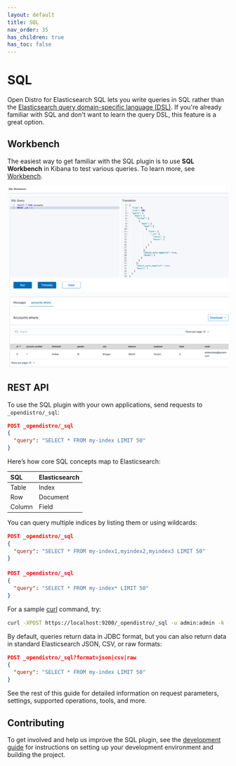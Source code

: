 ```yaml
---
layout: default
title: SQL
nav_order: 35
has_children: true
has_toc: false
---
```


# SQL

Open Distro for Elasticsearch SQL lets you write queries in SQL rather than the [Elasticsearch query domain-specific language (DSL)](../elasticsearch/full-text). If you're already familiar with SQL and don't want to learn the query DSL, this feature is a great option.


## Workbench

The easiest way to get familiar with the SQL plugin is to use **SQL Workbench** in Kibana to test various queries. To learn more, see [Workbench](workbench/).

![Kibana SQL UI plugin](../images/sql.png)


## REST API

To use the SQL plugin with your own applications, send requests to `_opendistro/_sql`:

```json
POST _opendistro/_sql
{
  "query": "SELECT * FROM my-index LIMIT 50"
}
```

Here’s how core SQL concepts map to Elasticsearch:

SQL | Elasticsearch
:--- | :---
Table | Index
Row | Document
Column | Field

You can query multiple indices by listing them or using wildcards:

```json
POST _opendistro/_sql
{
  "query": "SELECT * FROM my-index1,myindex2,myindex3 LIMIT 50"
}

POST _opendistro/_sql
{
  "query": "SELECT * FROM my-index* LIMIT 50"
}
```

For a sample [curl](https://curl.haxx.se/) command, try:

```bash
curl -XPOST https://localhost:9200/_opendistro/_sql -u admin:admin -k -H 'Content-Type: application/json' -d '{"query": "SELECT * FROM kibana_sample_data_flights LIMIT 10"}'
```

By default, queries return data in JDBC format, but you can also return data in standard Elasticsearch JSON, CSV, or raw formats:

```json
POST _opendistro/_sql?format=json|csv|raw
{
  "query": "SELECT * FROM my-index LIMIT 50"
}
```

See the rest of this guide for detailed information on request parameters, settings, supported operations, tools, and more.


## Contributing

To get involved and help us improve the SQL plugin, see the [development guide](https://github.com/opendistro-for-elasticsearch/sql/blob/master/docs/developing.rst) for instructions on setting up your development environment and building the project.
